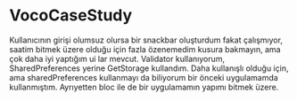# VocoCaseStudy
Kullanıcının girişi olumsuz olursa bir snackbar oluşturdum fakat çalışmıyor, saatim bitmek üzere olduğu için fazla özenemedim kusura bakmayın, ama çok daha iyi yaptığım ui lar mevcut. Validator kullanıyorum,
SharedPreferences yerine GetStorage kullandım. Daha kullanışlı olduğu için, ama sharedPreferences kullanmayı da biliyorum bir önceki uygulamamda kullanmıştım. Ayrıyetten bloc ile de bir uygulamamın yapımı bitmek üzere.
